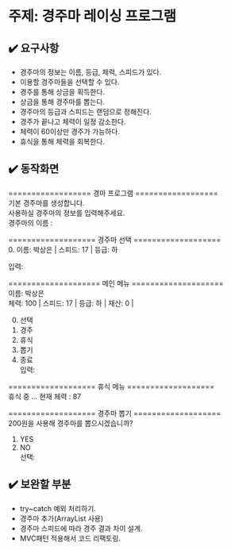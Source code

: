 # 주제: 경주마 레이싱 프로그램

## ✔️ 요구사항
* 경주마의 정보는 이름, 등급, 체력, 스피드가 있다.        
* 이용할 경주마들을 선택할 수 있다.              
* 경주를 통해 상금을 획득한다.            
* 상금을 통해 경주마를 뽑는다.           
* 경주마의 등급과 스피드는 랜덤으로 정해진다.            
* 경주가 끝나고 체력이 일정 감소한다.           
* 체력이 60이상만 경주가 가능하다.          
* 휴식을 통해 체력을 회복한다.             

## ✔️ 동작화면
================== 경마 프로그램 ==================<br/>
기본 경주마를 생성합니다.<br/>
사용하실 경주마의 정보를 입력해주세요.<br/>
경주마의 이름 : <br/>

=================== 경주마 선택 ===================<br/>
 0. 이름: 박상은   	| 스피드: 17 | 등급: 하<br/>

입력: <br/>

==================== 메인 메뉴 ====================<br/>
이름: 박상은   	 <br/>
체력: 100 | 스피드: 17 | 등급: 하 | 재산: 0 |  <br/>

0. 선택<br/>
1. 경주<br/>
2. 휴식<br/>
3. 뽑기<br/>
4. 종료<br/>
입력: <br/>

=================== 휴식 메뉴 ===================<br/>
휴식 중 ... 현재 체력 : 87<br/>

=================== 경주마 뽑기 ===================<br/>
200원을 사용해 경주마를 뽑으시겠습니까?<br/>
1. YES <br/>
2. NO <br/>
선택: <br/>

## ✔️ 보완할 부분
* try~catch 예외 처리하기.                         
* 경주마 추가(ArrayList 사용)
* 경주마 스피드에 따라 경주 결과 차이 설계.                       
* MVC패턴 적용해서 코드 리팩토링.        


